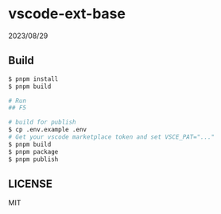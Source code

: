 # vscode-ext-base

2023/08/29

## Build

```bash
$ pnpm install
$ pnpm build

# Run
## F5

# build for publish
$ cp .env.example .env
# Get your vscode marketplace token and set VSCE_PAT="..."
$ pnpm build
$ pnpm package
$ pnpm publish
```

## LICENSE

MIT